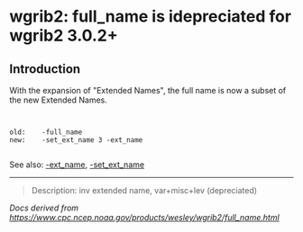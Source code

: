 # wgrib2: full_name is idepreciated for wgrib2 3.0.2+

## Introduction

With the expansion of "Extended Names", the full name is now
a subset of the new Extended Names.

```


old:    -full_name
new:    -set_ext_name 3 -ext_name


```

See also: [-ext_name](./ext_name.md),
[-set_ext_name](./set_ext_name.md)

---

> Description: inv extended name, var+misc+lev (depreciated)

_Docs derived from <https://www.cpc.ncep.noaa.gov/products/wesley/wgrib2/full_name.html>_

